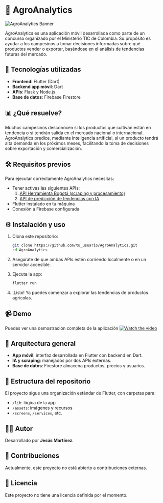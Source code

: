 # 🌱 AgroAnalytics

![AgroAnalytics Banner](./jobit.png)

AgroAnalytics es una aplicación móvil desarrollada como parte de un concurso organizado por el Ministerio TIC de Colombia. Su propósito es ayudar a los campesinos a tomar decisiones informadas sobre qué productos vender o exportar, basándose en el análisis de tendencias futuras del mercado.


## 🚀 Tecnologías utilizadas

- **Frontend**: Flutter (Dart)
- **Backend app móvil**: Dart
- **APIs**: Flask y Node.js
- **Base de datos**: Firebase Firestore



## 📊 ¿Qué resuelve?

Muchos campesinos desconocen si los productos que cultivan están en tendencia o si tendrán salida en el mercado nacional o internacional. AgroAnalytics predice, mediante inteligencia artificial, si un producto tendrá alta demanda en los próximos meses, facilitando la toma de decisiones sobre exportación y comercialización.



## 🛠️ Requisitos previos

Para ejecutar correctamente AgroAnalytics necesitas:

- Tener activas las siguientes APIs:
  1. [API Herramienta Bogotá (scraping y procesamiento)](https://github.com/lastHunter956/API-herramienta-bogota)
  2. [API de predicción de tendencias con IA](https://github.com/lastHunter956/API_tendencias)
- Flutter instalado en tu máquina
- Conexión a Firebase configurada



## ⚙️ Instalación y uso

1. Clona este repositorio:
   ```bash
   git clone https://github.com/tu_usuario/AgroAnalytics.git
   cd AgroAnalytics
   ```

2. Asegúrate de que ambas APIs estén corriendo localmente o en un servidor accesible.

3. Ejecuta la app:
   ```bash
   flutter run
   ```

4. ¡Listo! Ya puedes comenzar a explorar las tendencias de productos agrícolas.



## 📹 Demo

Puedes ver una demostración completa de la aplicación [![Watch the video](https://www.youtube.com/watch?v=cgwW77G7hYA)](https://www.youtube.com/watch?v=cgwW77G7hYA)



## 🧠 Arquitectura general

- **App móvil**: interfaz desarrollada en Flutter con backend en Dart.
- **IA y scraping**: manejados por dos APIs externas.
- **Base de datos**: Firestore almacena productos, precios y usuarios.



## 📁 Estructura del repositorio

El proyecto sigue una organización estándar de Flutter, con carpetas para:

- `/lib`: lógica de la app
- `/assets`: imágenes y recursos
- `/screens`, `/services`, etc.



## 👨‍💻 Autor

Desarrollado por **Jesús Martínez**.



## 🤝 Contribuciones

Actualmente, este proyecto no está abierto a contribuciones externas.



## 📜 Licencia

Este proyecto no tiene una licencia definida por el momento.
